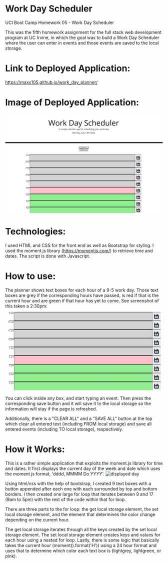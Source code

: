 # Work Day Scheduler
UCI Boot Camp Homework 05 - Work Day Scheduler

This was the fifth homework assignment for the full stack web development program at UC Irvine, in which the goal was to build a Work Day Scheduler where the user can enter in events and those events are saved to the local storage. 

# Link to Deployed Application:
https://maxx105.github.io/work_day_planner/

# Image of Deployed Application:
![deployed application](assets/deployed_app.JPG)

# Technologies:
I used HTML and CSS for the front end as well as Bootstrap for styling. I used the moment.js library (https://momentjs.com/) to retrieve time and dates. The script is done with Javascript.

# How to use: 
The planner shows text boxes for each hour of a 9-5 work day. Those text boxes are grey if the corresponding hours have passed, is red if that is the current hour and are green if that hour has yet to come. See screenshot of this taken a 2:30pm:
![planner hours](assets/hours_screenshot.JPG)

You can click inside any box, and start typing an event. Then press the corresponding save button and it will save it to the local storage so the information will stay if the page is refreshed.

Additionally, there is a "CLEAR ALL" and a "SAVE ALL" button at the top which clear all entered text (including FROM local storage) and save all entered events (including TO local storage), respectively.

# How it Works:
This is a rather simple application that exploits the moment.js library for time and dates. It first displays the current day of the week and date which uses the moment.js format, 'dddd, MMMM Do YYYY'. 
![displayed day](displayed_day.JPG)

Using html/css with the help of bootstrap, I created 9 text boxes with a button appended after each one with each surrounded by top and bottom borders. I then created one large for loop that iterates between 9 and 17 (9am to 5pm) with the rest of the code within that for loop.

There are three parts to the for loop: the get local storage element, the set local storage element, and the element that determines the color change depending on the current hour.

The get local storage iterates through all the keys created by the set local storage element. The set local storage element creates keys and values for each hour using a nested for loop. Lastly, there is some logic that basically takes the current hour (moment().format('H')) using a 24 hour format and uses that to determine which color each text box is (lightgrey, lightgreen, or pink).



